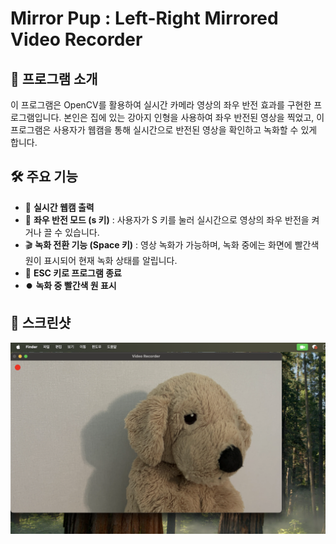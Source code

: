 # Mirror Pup : Left-Right Mirrored Video Recorder

## 📌 프로그램 소개
이 프로그램은 OpenCV를 활용하여 실시간 카메라 영상의 좌우 반전 효과를 구현한 프로그램입니다. 
본인은 집에 있는 강아지 인형을 사용하여 좌우 반전된 영상을 찍었고, 이 프로그램은 사용자가 웹캠을 통해 실시간으로 반전된 영상을 확인하고 녹화할 수 있게 합니다.

## 🛠️ 주요 기능
- 🎥 **실시간 웹캠 출력**  
- 🔄 **좌우 반전 모드 (s 키)** : 사용자가 S 키를 눌러 실시간으로 영상의 좌우 반전을 켜거나 끌 수 있습니다.
- 🎬 **녹화 전환 기능 (Space 키)** : 영상 녹화가 가능하며, 녹화 중에는 화면에 빨간색 원이 표시되어 현재 녹화 상태를 알립니다.
- 🛑 **ESC 키로 프로그램 종료**
- ⏺️ **녹화 중 빨간색 원 표시**

## 📸 스크린샷
![image](mirrorpup.png)

